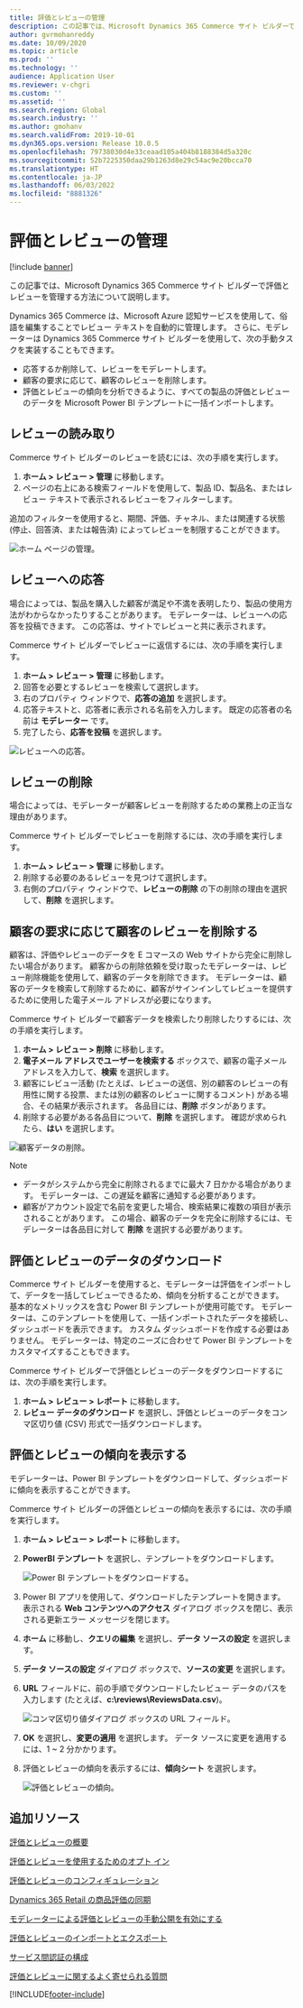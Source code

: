 ```yaml
---
title: 評価とレビューの管理
description: この記事では、Microsoft Dynamics 365 Commerce サイト ビルダーで評価とレビューを管理する方法について説明します。
author: gvrmohanreddy
ms.date: 10/09/2020
ms.topic: article
ms.prod: ''
ms.technology: ''
audience: Application User
ms.reviewer: v-chgri
ms.custom: ''
ms.assetid: ''
ms.search.region: Global
ms.search.industry: ''
ms.author: gmohanv
ms.search.validFrom: 2019-10-01
ms.dyn365.ops.version: Release 10.0.5
ms.openlocfilehash: 79738030d4e33ceaad105a404b8188384d5a320c
ms.sourcegitcommit: 52b7225350daa29b1263d8e29c54ac9e20bcca70
ms.translationtype: HT
ms.contentlocale: ja-JP
ms.lasthandoff: 06/03/2022
ms.locfileid: "8881326"
---
```

# <a name="manage-ratings-and-reviews"></a>評価とレビューの管理

[!include [banner](includes/banner.md)]

この記事では、Microsoft Dynamics 365 Commerce サイト ビルダーで評価とレビューを管理する方法について説明します。

Dynamics 365 Commerce は、Microsoft Azure 認知サービスを使用して、俗語を編集することでレビュー テキストを自動的に管理します。 さらに、モデレーターは Dynamics 365 Commerce サイト ビルダーを使用して、次の手動タスクを実装することもできます。

- 応答するか削除して、レビューをモデレートします。
- 顧客の要求に応じて、顧客のレビューを削除します。
- 評価とレビューの傾向を分析できるように、すべての製品の評価とレビューのデータを Microsoft Power BI テンプレートに一括インポートします。

## <a name="read-a-review"></a>レビューの読み取り 

Commerce サイト ビルダーのレビューを読むには、次の手順を実行します。

1. **ホーム \> レビュー \> 管理** に移動します。
1. ページの右上にある検索フィールドを使用して、製品 ID、製品名、またはレビュー テキストで表示されるレビューをフィルターします。

追加のフィルターを使用すると、期間、評価、チャネル、または関連する状態 (停止、回答済、または報告済) によってレビューを制限することができます。

![ホーム ページの管理。](media/rnr-moderation-home.png) 

## <a name="respond-to-a-review"></a>レビューへの応答 

場合によっては、製品を購入した顧客が満足や不満を表明したり、製品の使用方法がわからなかったりすることがあります。 モデレーターは、レビューへの応答を投稿できます。 この応答は、サイトでレビューと共に表示されます。 

Commerce サイト ビルダーでレビューに返信するには、次の手順を実行します。

1. **ホーム \> レビュー \> 管理** に移動します。
1. 回答を必要とするレビューを検索して選択します。
1. 右のプロパティ ウィンドウで、**応答の追加** を選択します。
1. 応答テキストと、応答者に表示される名前を入力します。 既定の応答者の名前は **モデレーター** です。
1. 完了したら、**応答を投稿** を選択します。

![レビューへの応答。](media/rnr-moderation-response.png) 

## <a name="take-down-a-review"></a>レビューの削除 

場合によっては、モデレーターが顧客レビューを削除するための業務上の正当な理由があります。 

Commerce サイト ビルダーでレビューを削除するには、次の手順を実行します。

1. **ホーム \> レビュー \> 管理** に移動します。
1. 削除する必要のあるレビューを見つけて選択します。
1. 右側のプロパティ ウィンドウで、**レビューの削除** の下の削除の理由を選択して、**削除** を選択します。
    
## <a name="delete-a-customers-reviews-at-the-customers-request"></a>顧客の要求に応じて顧客のレビューを削除する 

顧客は、評価やレビューのデータを E コマースの Web サイトから完全に削除したい場合があります。 顧客からの削除依頼を受け取ったモデレーターは、レビュー削除機能を使用して、顧客のデータを削除できます。 モデレーターは、顧客のデータを検索して削除するために、顧客がサインインしてレビューを提供するために使用した電子メール アドレスが必要になります。 

Commerce サイト ビルダーで顧客データを検索したり削除したりするには、次の手順を実行します。

1. **ホーム \> レビュー \> 削除** に移動します。
1. **電子メール アドレスでユーザーを検索する** ボックスで、顧客の電子メール アドレスを入力して、**検索** を選択します。
1. 顧客にレビュー活動 (たとえば、レビューの送信、別の顧客のレビューの有用性に関する投票、または別の顧客のレビューに関するコメント) がある場合、その結果が表示されます。 各品目には、**削除** ボタンがあります。
1. 削除する必要がある各品目について、**削除** を選択します。 確認が求められたら、**はい** を選択します。 
    
![顧客データの削除。](media/rnr-moderation-delete-reviews.png) 

> [!NOTE]
> - データがシステムから完全に削除されるまでに最大 7 日かかる場合があります。 モデレーターは、この遅延を顧客に通知する必要があります。
> - 顧客がアカウント設定で名前を変更した場合、検索結果に複数の項目が表示されることがあります。 この場合、顧客のデータを完全に削除するには、モデレーターは各品目に対して **削除** を選択する必要があります。 

## <a name="download-ratings-and-reviews-data"></a>評価とレビューのデータのダウンロード

Commerce サイト ビルダーを使用すると、モデレーターは評価をインポートして、データを一括してレビューできるため、傾向を分析することができます。 基本的なメトリックスを含む Power BI テンプレートが使用可能です。 モデレーターは、このテンプレートを使用して、一括インポートされたデータを接続し、ダッシュボードを表示できます。 カスタム ダッシュボードを作成する必要はありません。 モデレーターは、特定のニーズに合わせて Power BI テンプレートをカスタマイズすることもできます。 

Commerce サイト ビルダーで評価とレビューのデータをダウンロードするには、次の手順を実行します。

1. **ホーム \> レビュー \> レポート** に移動します。
1. **レビュー データのダウンロード** を選択し、評価とレビューのデータをコンマ区切り値 (CSV) 形式で一括ダウンロードします。

## <a name="view-ratings-and-reviews-trends"></a>評価とレビューの傾向を表示する

モデレーターは、Power BI テンプレートをダウンロードして、ダッシュボードに傾向を表示することができます。

Commerce サイト ビルダーの評価とレビューの傾向を表示するには、次の手順を実行します。

1. **ホーム \> レビュー \> レポート** に移動します。
1. **PowerBI テンプレート** を選択し、テンプレートをダウンロードします。

    ![Power BI テンプレートをダウンロードする。](media/rnr-moderation-reports.png) 

1. Power BI アプリを使用して、ダウンロードしたテンプレートを開きます。 表示される **Web コンテンツへのアクセス** ダイアログ ボックスを閉じ、表示される更新エラー メッセージを閉じます。
1. **ホーム** に移動し、**クエリの編集** を選択し、**データ ソースの設定** を選択します。
1. **データ ソースの設定** ダイアログ ボックスで、**ソースの変更** を選択します。
1. **URL** フィールドに、前の手順でダウンロードしたレビュー データのパスを入力します (たとえば、**c:\\reviews\\ReviewsData.csv**)。

    ![コンマ区切り値ダイアログ ボックスの URL フィールド。](media/rnr-powerbi-datasource-settings.png) 

1. **OK** を選択し、**変更の適用** を選択します。 データ ソースに変更を適用するには、1 ~ 2 分かかります。
1. 評価とレビューの傾向を表示するには、**傾向シート** を選択します。

    ![評価とレビューの傾向。](media/rnr-powerbi-dashboard-template.png) 
    
## <a name="additional-resources"></a>追加リソース

[評価とレビューの概要](ratings-reviews-overview.md)

[評価とレビューを使用するためのオプト イン](opt-in-ratings-reviews.md)

[評価とレビューのコンフィギュレーション](configure-ratings-reviews.md)

[Dynamics 365 Retail の商品評価の同期](sync-product-ratings.md)

[モデレーターによる評価とレビューの手動公開を有効にする](manual-publish-rating-reviews.md)

[評価とレビューのインポートとエクスポート](import-export-reviews.md)

[サービス間認証の構成](service-to-service-auth.md)

[評価とレビューに関するよく寄せられる質問](ratings-reviews-faq.md)


[!INCLUDE[footer-include](../includes/footer-banner.md)]
